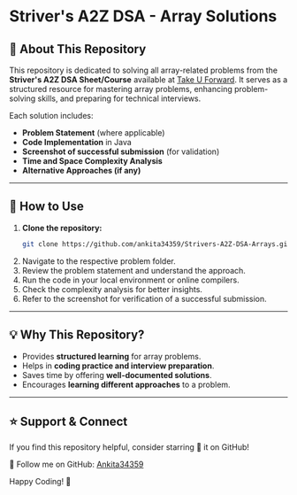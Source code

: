 # Striver's A2Z DSA - Array Solutions

## 📌 About This Repository
This repository is dedicated to solving all array-related problems from the **Striver's A2Z DSA Sheet/Course** available at [Take U Forward](https://takeuforward.org/). It serves as a structured resource for mastering array problems, enhancing problem-solving skills, and preparing for technical interviews.

Each solution includes:
- **Problem Statement** (where applicable)
- **Code Implementation** in Java
- **Screenshot of successful submission** (for validation)
- **Time and Space Complexity Analysis**
- **Alternative Approaches (if any)**

---

## 🚀 How to Use
1. **Clone the repository:**
   ```bash
   git clone https://github.com/ankita34359/Strivers-A2Z-DSA-Arrays.git
   ```
2. Navigate to the respective problem folder.
3. Review the problem statement and understand the approach.
4. Run the code in your local environment or online compilers.
5. Check the complexity analysis for better insights.
6. Refer to the screenshot for verification of a successful submission.

---

## 💡 Why This Repository?
- Provides **structured learning** for array problems.
- Helps in **coding practice and interview preparation**.
- Saves time by offering **well-documented solutions**.
- Encourages **learning different approaches** to a problem.

---

## ⭐ Support & Connect

If you find this repository helpful, consider starring 🌟 it on GitHub!

📌 Follow me on GitHub: [Ankita34359](https://github.com/ankita34359)  

Happy Coding! 🚀
